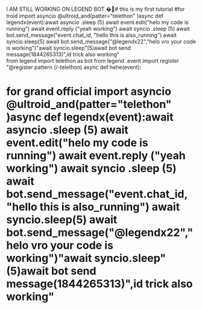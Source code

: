 I AM STILL WORKING ON LEGEND BOT �🌟# this is my first tutorial #for troid import asyncio @ultroid_and(patter="telethon" )async def legendx(event):await asyncio .sleep (5) await event.edit("helo my code is running") await event.reply ("yeah working")   await syncio .sleep (5)  await bot.send_message("event.chat_id, "hello this is also_running") await syncio.sleep(5) await bot.send_message("@legendx22","helo vro your code is working")"await syncio.sleep"(5)await bot send message(1844265313)",id trick also working"    
 from legend import telethon as bot     from legend .event import register   "@register pattern (/-telethon)   async def hehe(event):     
   # for grand official     import asyncio @ultroid_and(patter="telethon" )async def legendx(event):await asyncio .sleep (5) await event.edit("helo my code is running") await event.reply ("yeah working")   await syncio .sleep (5)  await bot.send_message("event.chat_id, "hello this is also_running") await syncio.sleep(5) await bot.send_message("@legendx22","helo vro your code is working")"await syncio.sleep"(5)await bot send message(1844265313)",id trick also working"

